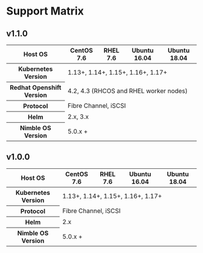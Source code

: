 # Support Matrix

## v1.1.0

<table>
  <thead>
    <tr>
      <th>Host OS</th>
      <th>CentOS 7.6</th>
      <th>RHEL 7.6</th>
      <th>Ubuntu 16.04</th>
      <th>Ubuntu 18.04</th>
    </tr>
    </thead>
    <tbody>
    <tr>
      <th>Kubernetes Version</th>
      <td colspan=4>1.13+, 1.14+, 1.15+, 1.16+, 1.17+</td>
    </tr>
    <tr>
      <th>Redhat Openshift Version</th>
      <td colspan=4>4.2, 4.3 (RHCOS and RHEL worker nodes)</td>
    </tr>
    <tr>
      <th>Protocol</th>
      <td colspan=4> Fibre Channel, iSCSI </td>
    </tr>
    <tr>
      <th>Helm</th>
      <td colspan=4> 2.x, 3.x </td>
    </tr>
    <tr>
      <th>Nimble OS Version</th>
      <td colspan=4>5.0.x +</td>
    </tr>
  </tbody>
</table>

## v1.0.0

<table>
  <thead>
    <tr>
      <th>Host OS</th>
      <th>CentOS 7.6</th>
      <th>RHEL 7.6</th>
      <th>Ubuntu 16.04</th>
      <th>Ubuntu 18.04</th>
    </tr>
    </thead>
    <tbody>
    <tr>
      <th>Kubernetes Version</th>
      <td colspan=4>1.13+, 1.14+, 1.15+, 1.16+, 1.17+</td>
    </tr>
    <tr>
      <th>Protocol</th>
      <td colspan=4> Fibre Channel, iSCSI </td>
    </tr>
    <tr>
      <th>Helm</th>
      <td colspan=4> 2.x </td>
    </tr>
    <tr>
      <th>Nimble OS Version</th>
      <td colspan=4>5.0.x +</td>
    </tr>
  </tbody>
</table>
